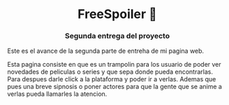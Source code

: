 <h1 align="center">FreeSpoiler 👋</h1>
<h3 align="center">Segunda entrega del proyecto</h3>

<p align="justify">Este es el avance de la segunda parte de entreha de mi pagina web.

Esta pagina consiste en que es un trampolin para los usuario de poder ver novedades de peliculas o series y que sepa donde pueda encontrarlas. Para despues darle click a la plataforma y poder ir a verlas. Ademas que pues una breve sipnosis o poner actores para que la gente que se anime a verlas pueda llamarles la atencion.

</p>
